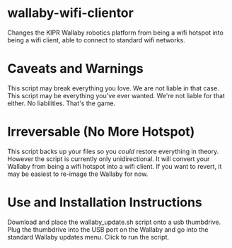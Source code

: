 # wallaby-wifi-clientor
Changes the KIPR Wallaby robotics platform from being a wifi hotspot into being a wifi client, able to connect to standard wifi networks.

# Caveats and Warnings
This script may break everything you love. We are not liable in that case. This script may be everything you've ever wanted. We're not liable for that either. No liabilities. That's the game.

# Irreversable (No More Hotspot)
This script backs up your files so you *could* restore everything in theory. However the script is currently only unidirectional. It will convert your Wallaby from being a wifi hotspot into a wifi client. If you want to revert, it may be easiest to re-image the Wallaby for now.

# Use and Installation Instructions
Download and place the wallaby_update.sh script onto a usb thumbdrive. Plug the thumbdrive into the USB port on the Wallaby and go into the standard Wallaby updates menu. Click to run the script.
